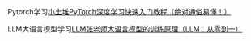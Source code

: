 Pytorch学习[小土堆PyTorch深度学习快速入门教程（绝对通俗易懂！）](https://www.bilibili.com/video/BV1hE411t7RN/?share_source=copy_web&vd_source=85f84593e2b1dfddb018eaeaac5bc502)

LLM大语言模型学习[LLM张老师大语言模型的训练原理（LLM：从零到一）](https://www.bilibili.com/video/BV1L2421c7jv/?share_source=copy_web&vd_source=85f84593e2b1dfddb018eaeaac5bc502)